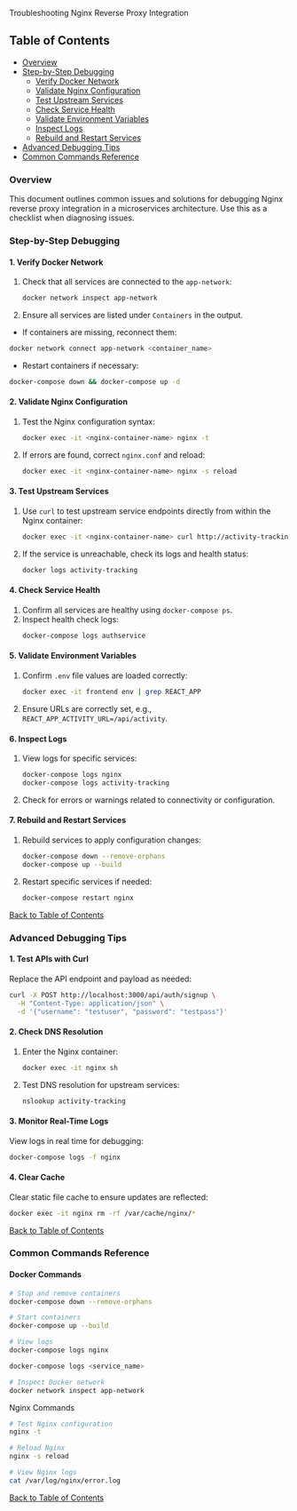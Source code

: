 Troubleshooting Nginx Reverse Proxy Integration

## Table of Contents

- [Overview](#overview)
- [Step-by-Step Debugging](#step-by-step-debugging)
   - [Verify Docker Network](#1-verify-docker-network)
   - [Validate Nginx Configuration](#2-validate-nginx-configuration)
   - [Test Upstream Services](#3-test-upstream-services)
   - [Check Service Health](#4-check-service-health)
   - [Validate Environment Variables](#5-validate-environment-variables)
   - [Inspect Logs](#6-inspect-logs)
   - [Rebuild and Restart Services](#7-rebuild-and-restart-services)
- [Advanced Debugging Tips](#advanced-debugging-tips)
- [Common Commands Reference](#common-commands-reference)

### Overview

This document outlines common issues and solutions for debugging Nginx reverse proxy integration in a microservices architecture. Use this as a checklist when diagnosing issues.

### Step-by-Step Debugging

#### 1. Verify Docker Network

1. Check that all services are connected to the `app-network`:
   ```sh
   docker network inspect app-network
   ```
2. Ensure all services are listed under `Containers` in the output.
- If containers are missing, reconnect them:
```sh
docker network connect app-network <container_name>
```
- Restart containers if necessary:
```sh
docker-compose down && docker-compose up -d
```

#### 2. Validate Nginx Configuration

1. Test the Nginx configuration syntax:
   ```sh
   docker exec -it <nginx-container-name> nginx -t
   ```
2. If errors are found, correct `nginx.conf` and reload:
   ```sh
   docker exec -it <nginx-container-name> nginx -s reload
   ```

#### 3. Test Upstream Services

1. Use `curl` to test upstream service endpoints directly from within the Nginx container:
   ```sh
   docker exec -it <nginx-container-name> curl http://activity-tracking:5300/exercises
   ```
2. If the service is unreachable, check its logs and health status:
   ```sh
   docker logs activity-tracking
   ```

#### 4. Check Service Health

1. Confirm all services are healthy using `docker-compose ps`.
2. Inspect health check logs:
   ```sh
   docker-compose logs authservice
   ```

#### 5. Validate Environment Variables

1. Confirm `.env` file values are loaded correctly:
   ```sh
   docker exec -it frontend env | grep REACT_APP
   ```
2. Ensure URLs are correctly set, e.g., `REACT_APP_ACTIVITY_URL=/api/activity`.

#### 6. Inspect Logs

1. View logs for specific services:
   ```sh
   docker-compose logs nginx
   docker-compose logs activity-tracking
   ```
2. Check for errors or warnings related to connectivity or configuration.

#### 7. Rebuild and Restart Services

1. Rebuild services to apply configuration changes:
   ```sh
   docker-compose down --remove-orphans
   docker-compose up --build
   ```
2. Restart specific services if needed:
   ```sh
   docker-compose restart nginx
   ```

[Back to Table of Contents](#table-of-contents)

### **Advanced Debugging Tips**

#### 1. Test APIs with Curl

Replace the API endpoint and payload as needed:

```sh
curl -X POST http://localhost:3000/api/auth/signup \
  -H "Content-Type: application/json" \
  -d '{"username": "testuser", "password": "testpass"}'
```

#### 2. Check DNS Resolution

1. Enter the Nginx container:
   ```sh
   docker exec -it nginx sh
   ```
2. Test DNS resolution for upstream services:
   ```sh
   nslookup activity-tracking
   ```

#### 3. Monitor Real-Time Logs

View logs in real time for debugging:

```sh
docker-compose logs -f nginx
```

#### 4. Clear Cache

Clear static file cache to ensure updates are reflected:

```sh
docker exec -it nginx rm -rf /var/cache/nginx/*
```
[Back to Table of Contents](#table-of-contents)

### Common Commands Reference

#### Docker Commands

```sh
# Stop and remove containers
docker-compose down --remove-orphans

# Start containers
docker-compose up --build

# View logs
docker-compose logs nginx

docker-compose logs <service_name>

# Inspect Docker network
docker network inspect app-network
```
Nginx Commands
```sh
# Test Nginx configuration
nginx -t

# Reload Nginx
nginx -s reload

# View Nginx logs
cat /var/log/nginx/error.log
```

[Back to Table of Contents](#table-of-contents)